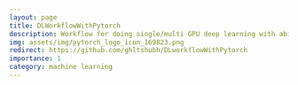 ```yaml
---
layout: page
title: DLWorkflowWithPytorch
description: Workflow for doing single/multi GPU deep learning with ability to track multiple hyperparameters, code checkpointing and save the best model definition.
img: assets/img/pytorch_logo_icon_169823.png
redirect: https://github.com/ghltshubh/DLworkflowWithPytorch
importance: 1
category: machine learning
---
```

